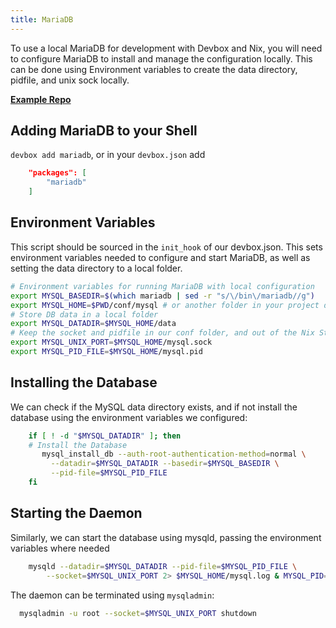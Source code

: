 ```yaml
---
title: MariaDB
---
```

To use a local MariaDB for development with Devbox and Nix, you will need to configure MariaDB to install and manage the configuration locally. This can be done using Environment variables to create the data directory, pidfile, and unix sock locally.

[**Example Repo**](https://github.com/jetpack-io/devbox-examples/tree/main/databases/mariadb)

## Adding MariaDB to your Shell

`devbox add mariadb`, or in your `devbox.json` add

```json
    "packages": [
        "mariadb"
    ]
```

## Environment Variables

This script should be sourced in the `init_hook` of our devbox.json. This sets environment variables needed to configure and start MariaDB, as well as setting the data directory to a local folder. 

```bash
# Environment variables for running MariaDB with local configuration
export MYSQL_BASEDIR=$(which mariadb | sed -r "s/\/bin\/mariadb//g")
export MYSQL_HOME=$PWD/conf/mysql # or another folder in your project directory
# Store DB data in a local folder
export MYSQL_DATADIR=$MYSQL_HOME/data
# Keep the socket and pidfile in our conf folder, and out of the Nix Store
export MYSQL_UNIX_PORT=$MYSQL_HOME/mysql.sock
export MYSQL_PID_FILE=$MYSQL_HOME/mysql.pid
```

## Installing the Database
We can check if the MySQL data directory exists, and if not install the database using the environment variables we configured:

```bash
    if [ ! -d "$MYSQL_DATADIR" ]; then
    # Install the Database
       mysql_install_db --auth-root-authentication-method=normal \
         --datadir=$MYSQL_DATADIR --basedir=$MYSQL_BASEDIR \
         --pid-file=$MYSQL_PID_FILE
    fi
```

## Starting the Daemon
Similarly, we can start the database using mysqld, passing the environment variables where needed

```bash
    mysqld --datadir=$MYSQL_DATADIR --pid-file=$MYSQL_PID_FILE \
	    --socket=$MYSQL_UNIX_PORT 2> $MYSQL_HOME/mysql.log & MYSQL_PID=$!
```

The daemon can be terminated using `mysqladmin`: 

```bash
  mysqladmin -u root --socket=$MYSQL_UNIX_PORT shutdown
```